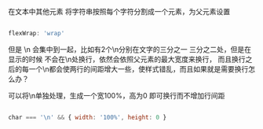   在文本中其他元素
  将字符串按照每个字符分割成一个元素，为父元素设置 

  ```js

  flexWrap: 'wrap'

  ```
  
  但是 \n 会集中到一起，比如有2个\n分别在文字的三分之一 三分之二处，但是在显示的时候 不会在\n处换行，依然会依照父元素的最大宽度来换行，
  而且换行之后的每一个\n都会使两行的间距增大一些，使样式错乱，而且如果就是需要换行怎么办？ 

  可以将\n单独处理，生成一个宽100%，高为0 即可换行而不增加行间距

  ```js

  char === '\n' && { width: '100%', height: 0 }

  ```



